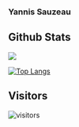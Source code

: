 ### Yannis Sauzeau

## Github Stats
<a href="https://github-readme-stats.vercel.app/api?username=SauzeauYannis&show_icons=true&theme=dark&count_private=true">
  <img align="center" src="https://github-readme-stats.vercel.app/api?username=SauzeauYannis&show_icons=true&theme=dark&count_private=true" />
</a>

[![Top Langs](https://github-readme-stats.vercel.app/api/top-langs/?username=SauzeauYannis&layout=compact)](https://github.com/anuraghazra/github-readme-stats)

## Visitors
![visitors](https://visitor-badge.glitch.me/badge?page_id=SauzeauYannis)
